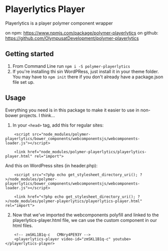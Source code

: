 # Playerlytics Player
Playerlytics is a player polymer component wrapper 

on npm: https://www.npmjs.com/package/polymer-playerlytics
on github: https://github.com/OlympusatDevelopment/polymer-playerlytics

## Getting started
1. From Command Line run `npm i -S polymer-playerlytics`
2. If you're installing thi sin WordPRess, just install it in your theme folder. You may have to `npm init` there if you don't already have a package.json file set up.


## Usage
Everything you need is in this package to make it easier to use in non-bower projects. I think...

1. In your ```<head>``` tag, add this for regular sites: 
```
    <script src="node_modules/polymer-playerlytics/bower_components/webcomponentsjs/webcomponents-loader.js"></script>

    <link href="node_modules/polymer-playerlytics/playerlytics-player.html" rel="import">
```

And this on WordPress sites (in header.php):
```
    <script src="<?php echo get_stylesheet_directory_uri(); ?>/node_modules/polymer-playerlytics/bower_components/webcomponentsjs/webcomponents-loader.js"></script>

    <link href="<?php echo get_stylesheet_directory_uri(); ?>/node_modules/polymer-playerlytics/playerlytics-player.html" rel="import">
```

2. Now that we've imported the webcomponents polyfill and linked to the playerlytics-player.html file, we can use the custom component in our html files.
```
    <!-- zmSKL1B1q-c   CMNry4PE93Y -->
    <playerlytics-player video-id="zmSKL1B1q-c" youtube></playerlytics-player> 
```



